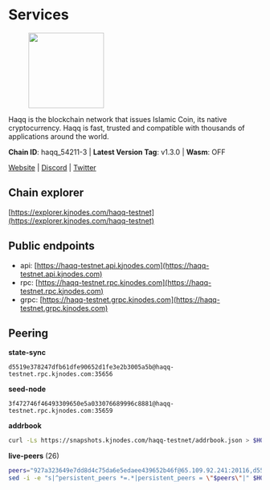 # Services

<figure><img src="https://raw.githubusercontent.com/kj89/testnet_manuals/main/pingpub/logos/haqq.png" width="150" alt=""><figcaption></figcaption></figure>

Haqq is the blockchain network that issues Islamic Coin,  its native cryptocurrency. Haqq is fast, trusted and  compatible with thousands of applications around the world.

**Chain ID**: haqq_54211-3 | **Latest Version Tag**: v1.3.0 | **Wasm**: OFF

[Website](https://islamiccoin.net) | [Discord](https://discord.gg/hU9MHG5kZq) | [Twitter](https://twitter.com/Islamic_Coin)


## Chain explorer
[https://explorer.kjnodes.com/haqq-testnet](https://explorer.kjnodes.com/haqq-testnet)

## Public endpoints

* api: [https://haqq-testnet.api.kjnodes.com](https://haqq-testnet.api.kjnodes.com)
* rpc: [https://haqq-testnet.rpc.kjnodes.com](https://haqq-testnet.rpc.kjnodes.com)
* grpc: [https://haqq-testnet.grpc.kjnodes.com](https://haqq-testnet.grpc.kjnodes.com)

## Peering

**state-sync**

```text
d5519e378247dfb61dfe90652d1fe3e2b3005a5b@haqq-testnet.rpc.kjnodes.com:35656
```

**seed-node**

```text
3f472746f46493309650e5a033076689996c8881@haqq-testnet.rpc.kjnodes.com:35659
```

**addrbook**
```bash
curl -Ls https://snapshots.kjnodes.com/haqq-testnet/addrbook.json > $HOME/.haqqd/config/addrbook.json
```

**live-peers** (26)
```bash
peers="927a323649e7dd8d4c75da6e5edaee439652b46f@65.109.92.241:20116,d5519e378247dfb61dfe90652d1fe3e2b3005a5b@65.109.68.190:35656,3df5a68b919177179c6dcb0b9c9354fd6bbba1c8@65.109.92.240:20116,c1daefce01efd7ab1c10bd503d386d08cf03c573@78.47.51.242:26656,1fefb6b75431482502e125a290deba1e7e539d4e@135.181.148.11:26656,32a8eec046b95e8646ff0810b4596dc7083a0beb@65.108.145.131:26656,2d13d679b64e1a574904a140f72815644ec71131@65.21.133.125:30656,6771e65c1b30cc514faf5943320fdda480fe9124@95.216.39.183:26656,125063c422e09faf45b849dd73dea61f624db891@65.109.53.60:26656,23ff658b56fbb8bc73372973a34733ff5d79b435@142.132.202.50:11604,90b40d2b773090b82aa7788c2d1937e4fd6d2dc0@65.108.231.124:19656,922d76c72392b5b69c03a4ae56b3aba544ff1139@144.126.194.175:26656,56158e0f2acf850114e82644afceb565a73b08cc@185.144.99.95:26656,6fad54232f11a0306bd0d942c2ec5f9ba0ae2f1a@34.91.54.209:26656,59af99085c961a6a5c8dc4bc8b3abffda16ddccb@135.181.38.62:26656,b70802dd7c7705f1c7d5535f2ad529c66bdbdee1@95.217.236.79:12656,fed6ab9973f224f3b2334fd48fa835512d6311da@185.244.183.200:26656,331ca63236ba05842d561e22c0bcc8582efa60a1@209.126.80.192:26656,bb6c75744906248c25c65291b0f48637f11357fe@109.123.252.231:35656,f57fae1bdea281392b563a58978a2d8c0a37725f@95.217.233.234:26656,ed145a35b436878c1f1c10634bd18600f3696e17@95.217.181.142:26656,16f40215d018c7d657fef0bb5ce2950251d525d2@148.251.51.144:36656,2fdcd211d7457390cc7de84dc5b87750f1ece442@121.4.161.226:35656,24e894d4d8a18276acf6051cccf369a1ce69842d@65.108.151.105:26656,d59dc597f0d41bcbc7ff53374686affb143726c2@51.195.203.103:35656,0833039f717227ccd156d156ea772746b8ac6d71@146.19.24.139:26656"
sed -i -e "s|^persistent_peers *=.*|persistent_peers = \"$peers\"|" $HOME/.haqqd/config/config.toml
```
